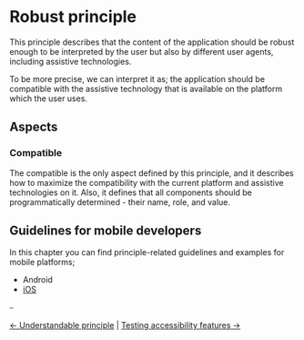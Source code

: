 # Robust principle

This principle describes that the content of the application should be robust enough to be interpreted by the user but also by different user agents, including assistive technologies.

To be more precise, we can interpret it as; the application should be compatible with the assistive technology that is available on the platform which the user uses.

## Aspects

### Compatible

The compatible is the only aspect defined by this principle, and it describes how to maximize the compatibility with the current platform and assistive technologies on it. Also, it defines that all components should be programmatically determined - their name, role, and value.

## Guidelines for mobile developers

In this chapter you can find principle-related guidelines and examples for mobile platforms;

* Android
* [iOS](Robust%20guidelines%20for%20iOS.md "Robust guidelines for iOS")

⎯

[← Understandable principle](Understandable%20principle.md "Understandable principle")
|
[Testing accessibility features →](Testing%20accessibility%20features.md "Testing accessibility features")
